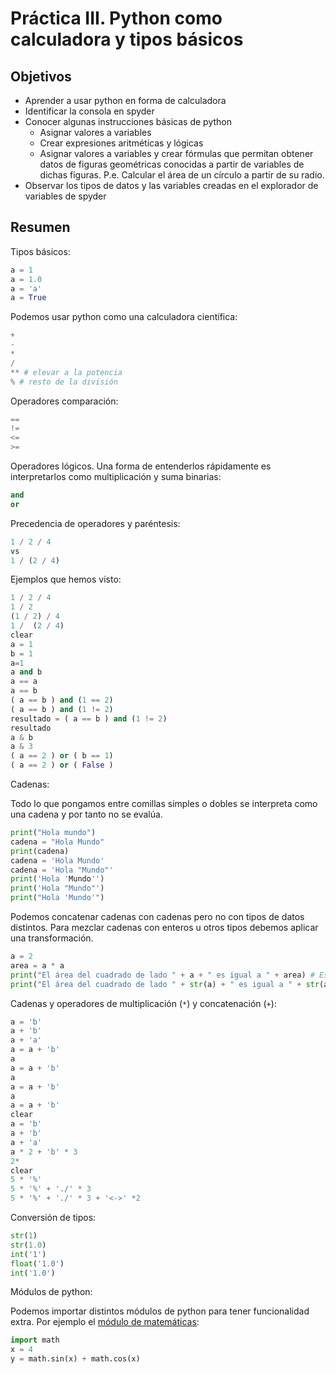 Práctica III. Python como calculadora y tipos básicos
=====================================================

Objetivos
---------

 * Aprender a usar python en forma de calculadora
 * Identificar la consola en spyder
 * Conocer algunas instrucciones básicas de python
   * Asignar valores a variables
   * Crear expresiones aritméticas y lógicas
   * Asignar valores a variables y crear fórmulas que permitan obtener datos de figuras geométricas conocidas a partir de variables de dichas figuras. P.e. Calcular el área de un círculo a partir de su radio.
 * Observar los tipos de datos y las variables creadas en el explorador de variables de spyder

Resumen
-------

Tipos básicos: 
```python
a = 1 
a = 1.0
a = 'a'
a = True
```

Podemos usar python como una calculadora científica: 
```python
+
-
*
/
** # elevar a la potencia
% # resto de la división
```

Operadores comparación: 
```python
==
!=
<=
>=
```

Operadores lógicos. Una forma de entenderlos rápidamente es interpretarlos como multiplicación y suma binarias:  
```python
and
or
```

Precedencia de operadores y paréntesis: 
```python
1 / 2 / 4
vs 
1 / (2 / 4)
```

Ejemplos que hemos visto:
```python
1 / 2 / 4
1 / 2
(1 / 2) / 4
1 /  (2 / 4)
clear
a = 1
b = 1
a=1
a and b
a == a
a == b
( a == b ) and (1 == 2)
( a == b ) and (1 != 2)
resultado = ( a == b ) and (1 != 2)
resultado
a & b
a & 3
( a == 2 ) or ( b == 1)
( a == 2 ) or ( False )
```

Cadenas:

Todo lo que pongamos entre comillas simples o dobles se interpreta como una cadena y por tanto no se evalúa. 

```python
print("Hola mundo")
cadena = "Hola Mundo"
print(cadena) 
cadena = 'Hola Mundo'
cadena = 'Hola "Mundo"'
print('Hola 'Mundo'')
print('Hola "Mundo"')
print("Hola 'Mundo'")
```

Podemos concatenar cadenas con cadenas pero no con tipos de datos distintos. Para mezclar cadenas con enteros u otros tipos debemos aplicar una transformación. 

```python
a = 2
area = a * a
print("El área del cuadrado de lado " + a + " es igual a " + area) # Esto da un error
print("El área del cuadrado de lado " + str(a) + " es igual a " + str(area))
```

Cadenas y operadores de multiplicación (`*`) y concatenación (`+`):
```python
a = 'b'
a + 'b'
a + 'a'
a = a + 'b'
a
a = a + 'b'
a
a = a + 'b'
a
a = a + 'b'
clear
a = 'b'
a + 'b'
a + 'a'
a * 2 + 'b' * 3
2*
clear
5 * '%'
5 * '%' + './' * 3
5 * '%' + './' * 3 + '<->' *2
```

Conversión de tipos: 
```python
str(1)
str(1.0)
int('1')
float('1.0')
int('1.0')
```

Módulos de python: 

Podemos importar distintos módulos de python para tener funcionalidad extra. Por ejemplo el [módulo de matemáticas](https://docs.python.org/3/library/math.html):

```python
import math
x = 4
y = math.sin(x) + math.cos(x)
```

